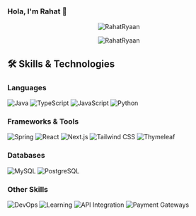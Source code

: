 ### Hola, I'm Rahat 👋

<p align="center"> <img src="https://github-readme-stats.vercel.app/api?username=RahatRyaan&show_icons=true&count_private=true&theme=dark" alt="RahatRyaan" />  
  
<p align="center"> <img src="https://github-readme-stats.vercel.app/api/top-langs/?username=RahatRyaan&layout=compact&theme=dark" alt="RahatRyaan" /> 
  

  
 

## 🛠️ Skills & Technologies

### Languages
![Java](https://img.shields.io/badge/Java-ED8B00?style=for-the-badge&logo=java&logoColor=white)
![TypeScript](https://img.shields.io/badge/TypeScript-007ACC?style=for-the-badge&logo=typescript&logoColor=white)
![JavaScript](https://img.shields.io/badge/JavaScript-F7DF1E?style=for-the-badge&logo=javascript&logoColor=black)
![Python](https://img.shields.io/badge/Python-3776AB?style=for-the-badge&logo=python&logoColor=white)

### Frameworks & Tools
![Spring](https://img.shields.io/badge/Spring-6DB33F?style=for-the-badge&logo=spring&logoColor=white)
![React](https://img.shields.io/badge/React-20232A?style=for-the-badge&logo=react&logoColor=61DAFB)
![Next.js](https://img.shields.io/badge/Next.js-000000?style=for-the-badge&logo=next.js&logoColor=white)
![Tailwind CSS](https://img.shields.io/badge/Tailwind_CSS-38B2AC?style=for-the-badge&logo=tailwind-css&logoColor=white)
![Thymeleaf](https://img.shields.io/badge/Thymeleaf-005F0F?style=for-the-badge&logo=thymeleaf&logoColor=white)

### Databases
![MySQL](https://img.shields.io/badge/MySQL-4479A1?style=for-the-badge&logo=mysql&logoColor=white)
![PostgreSQL](https://img.shields.io/badge/PostgreSQL-316192?style=for-the-badge&logo=postgresql&logoColor=white)

### Other Skills
![DevOps](https://img.shields.io/badge/DevOps-0D97D5?style=for-the-badge&logo=azure-devops&logoColor=white)
![Learning](https://img.shields.io/badge/Continuous_Learning-FF6B6B?style=for-the-badge&logo=learn&logoColor=white)
![API Integration](https://img.shields.io/badge/API_Integration-FF6B6B?style=for-the-badge&logo=api&logoColor=white)
![Payment Gateways](https://img.shields.io/badge/Payment_Gateways-00C853?style=for-the-badge&logo=stripe&logoColor=white)
